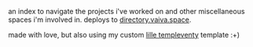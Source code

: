 
an index to navigate the projects i've worked on and other miscellaneous spaces i'm involved in. deploys to [directory.vaiva.space](https://directory.vaiva.space). 

made with love, but also using my custom [lille templeventy](https://lilletempleventy.vaiva.space/) template :+)